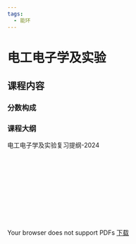 ```yaml
---
tags:
  - 能环
---
```


# 电工电子学及实验

## 课程内容

### 分数构成

### 课程大纲

电工电子学及实验复习提纲-2024

<style>
    .pdf-container {
        width: 100%;
        height: 100vh;
        overflow: auto;
    }
    .pdf-container object {
        width: 100%;
        height: 100%;
    }
</style>

<div class="pdf-container">
<object data="电工电子学及实验复习提纲 - 2024.pdf" type="application/pdf" aria-labelledby="PDF document">
    <embed src="电工电子学及实验复习提纲 - 2024.pdf" type="application/pdf" />
    <p>
        Your browser does not support PDFs
        <a href="电工电子学及实验复习提纲 - 2024.pdf" class="image fit">下载</a>
    </p>
</object>

</div>


## 课程资源

### 推荐教材/网课

- [**Savia的网站**](https://savia7582.github.io/Exterior/Engineering/EE/)

### 资源文件

- [**电工电子学**](https://pan.baidu.com/s/1PdFssksrGR2bbDNC372yxw?pwd=tqdu)

### 学习笔记


## 学习建议



